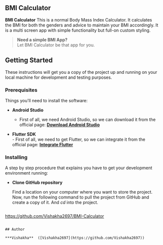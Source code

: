 
## BMI Calculator

**BMI Calculator** This is a normal Body Mass Index Calculator. It calculates the BMI for both the genders and advice to maintain your BMI accordingly. It is a multi screen app with simple functionality but full-on custom styling.



> **Need a simple BMI App?** <br>
> Let BMI Calculator be that app for you.




## Getting Started

These instructions will get you a copy of the project up and running on your local machine for development and testing purposes.

### Prerequisites

Things you'll need to install the software:

- **Android Studio** <br>
    - First of all, we need Android Studio, so we can download it from the official page: **[Download Android Studio](https://developer.android.com/studio/)**

- **Flutter SDK** <br>
       - First of all, we need to get Flutter, so we can integrate it from the official page: **[Integrate Flutter](https://flutter.dev/docs/get-started/install/windows)**


### Installing

A step by step procedure that explains you have to get your development environment running:

- **Clone GitHub repository**

  Find a location on your computer where you want to store the project. Now, run the following command to pull the project from GitHub and create a copy of it. And *cd* into the project.
  ```
 https://github.com/Vishakha2697/BMI-Calculator
  ```

## Author

***Vishakha**  ([Vishakha2697](https://github.com/Vishakha2697))
